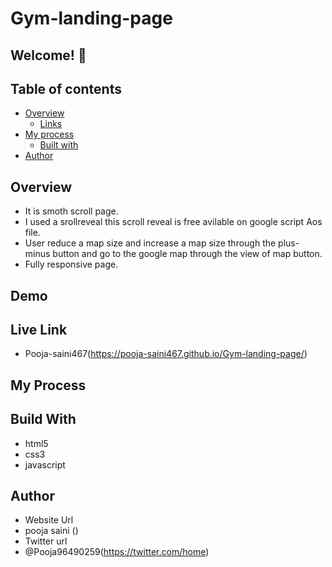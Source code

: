 # Gym-landing-page

## Welcome! 👋

## Table of contents

- [Overview](#overview)
  - [Links](#links)
- [My process](#my-process)
  - [Built with](#built-with)
- [Author](#author)

## Overview 
- It is smoth scroll page.
-  I used a srollreveal this scroll reveal is free avilable on google script Aos file.
-   User reduce a map size and increase a map size through the plus- minus button and go to the google map through the view of map button.
-    Fully responsive page.

## Demo


## Live Link
- Pooja-saini467(https://pooja-saini467.github.io/Gym-landing-page/)
## My Process
## Build With
- html5
- css3
- javascript

## Author
- Website Url
- pooja saini ()
- Twitter url
- @Pooja96490259(https://twitter.com/home)



